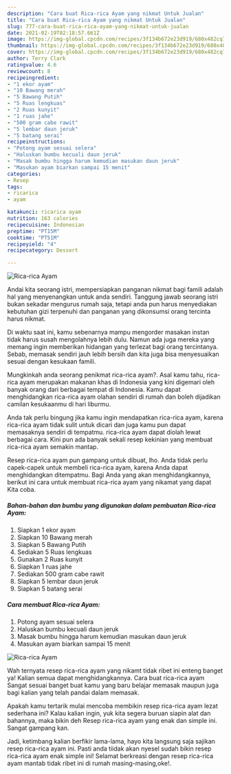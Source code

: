 ```yaml
---
description: "Cara buat Rica-rica Ayam yang nikmat Untuk Jualan"
title: "Cara buat Rica-rica Ayam yang nikmat Untuk Jualan"
slug: 777-cara-buat-rica-rica-ayam-yang-nikmat-untuk-jualan
date: 2021-02-19T02:18:57.661Z
image: https://img-global.cpcdn.com/recipes/3f134b672e23d919/680x482cq70/rica-rica-ayam-foto-resep-utama.jpg
thumbnail: https://img-global.cpcdn.com/recipes/3f134b672e23d919/680x482cq70/rica-rica-ayam-foto-resep-utama.jpg
cover: https://img-global.cpcdn.com/recipes/3f134b672e23d919/680x482cq70/rica-rica-ayam-foto-resep-utama.jpg
author: Terry Clark
ratingvalue: 4.6
reviewcount: 8
recipeingredient:
- "1 ekor ayam"
- "10 Bawang merah"
- "5 Bawang Putih"
- "5 Ruas lengkuas"
- "2 Ruas kunyit"
- "1 ruas jahe"
- "500 gram cabe rawit"
- "5 lembar daun jeruk"
- "5 batang serai"
recipeinstructions:
- "Potong ayam sesuai selera"
- "Haluskan bumbu kecuali daun jeruk"
- "Masak bumbu hingga harum kemudian masukan daun jeruk"
- "Masukan ayam biarkan sampai 15 menit"
categories:
- Resep
tags:
- ricarica
- ayam

katakunci: ricarica ayam 
nutrition: 163 calories
recipecuisine: Indonesian
preptime: "PT15M"
cooktime: "PT51M"
recipeyield: "4"
recipecategory: Dessert

---
```



![Rica-rica Ayam](https://img-global.cpcdn.com/recipes/3f134b672e23d919/680x482cq70/rica-rica-ayam-foto-resep-utama.jpg)

Andai kita seorang istri, mempersiapkan panganan nikmat bagi famili adalah hal yang menyenangkan untuk anda sendiri. Tanggung jawab seorang istri bukan sekadar mengurus rumah saja, tetapi anda pun harus menyediakan kebutuhan gizi terpenuhi dan panganan yang dikonsumsi orang tercinta harus nikmat.

Di waktu  saat ini, kamu sebenarnya mampu mengorder masakan instan tidak harus susah mengolahnya lebih dulu. Namun ada juga mereka yang memang ingin memberikan hidangan yang terlezat bagi orang tercintanya. Sebab, memasak sendiri jauh lebih bersih dan kita juga bisa menyesuaikan sesuai dengan kesukaan famili. 



Mungkinkah anda seorang penikmat rica-rica ayam?. Asal kamu tahu, rica-rica ayam merupakan makanan khas di Indonesia yang kini digemari oleh banyak orang dari berbagai tempat di Indonesia. Kamu dapat menghidangkan rica-rica ayam olahan sendiri di rumah dan boleh dijadikan camilan kesukaanmu di hari liburmu.

Anda tak perlu bingung jika kamu ingin mendapatkan rica-rica ayam, karena rica-rica ayam tidak sulit untuk dicari dan juga kamu pun dapat memasaknya sendiri di tempatmu. rica-rica ayam dapat diolah lewat berbagai cara. Kini pun ada banyak sekali resep kekinian yang membuat rica-rica ayam semakin mantap.

Resep rica-rica ayam pun gampang untuk dibuat, lho. Anda tidak perlu capek-capek untuk membeli rica-rica ayam, karena Anda dapat menghidangkan ditempatmu. Bagi Anda yang akan menghidangkannya, berikut ini cara untuk membuat rica-rica ayam yang nikamat yang dapat Kita coba.

<!--inarticleads1-->

##### Bahan-bahan dan bumbu yang digunakan dalam pembuatan Rica-rica Ayam:

1. Siapkan 1 ekor ayam
1. Siapkan 10 Bawang merah
1. Siapkan 5 Bawang Putih
1. Sediakan 5 Ruas lengkuas
1. Gunakan 2 Ruas kunyit
1. Siapkan 1 ruas jahe
1. Sediakan 500 gram cabe rawit
1. Siapkan 5 lembar daun jeruk
1. Siapkan 5 batang serai




<!--inarticleads2-->

##### Cara membuat Rica-rica Ayam:

1. Potong ayam sesuai selera
1. Haluskan bumbu kecuali daun jeruk
1. Masak bumbu hingga harum kemudian masukan daun jeruk
1. Masukan ayam biarkan sampai 15 menit
<img src="https://img-global.cpcdn.com/steps/74cfb4cb5fd5a67a/160x128cq70/rica-rica-ayam-langkah-memasak-4-foto.jpg" alt="Rica-rica Ayam">



Wah ternyata resep rica-rica ayam yang nikamt tidak ribet ini enteng banget ya! Kalian semua dapat menghidangkannya. Cara buat rica-rica ayam Sangat sesuai banget buat kamu yang baru belajar memasak maupun juga bagi kalian yang telah pandai dalam memasak.

Apakah kamu tertarik mulai mencoba membikin resep rica-rica ayam lezat sederhana ini? Kalau kalian ingin, yuk kita segera buruan siapin alat dan bahannya, maka bikin deh Resep rica-rica ayam yang enak dan simple ini. Sangat gampang kan. 

Jadi, ketimbang kalian berfikir lama-lama, hayo kita langsung saja sajikan resep rica-rica ayam ini. Pasti anda tiidak akan nyesel sudah bikin resep rica-rica ayam enak simple ini! Selamat berkreasi dengan resep rica-rica ayam mantab tidak ribet ini di rumah masing-masing,oke!.

